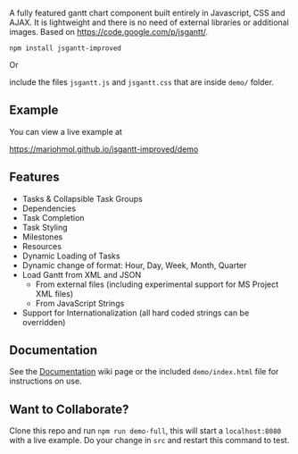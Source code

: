 A fully featured gantt chart component built entirely in Javascript, CSS and AJAX. It is lightweight and there is no need of external libraries or additional images. Based on https://code.google.com/p/jsgantt/.

`npm install jsgantt-improved`


Or 

include the files `jsgantt.js` and `jsgantt.css` that are inside `demo/` folder.


## Example

You can view a live example at 

https://mariohmol.github.io/jsgantt-improved/demo

## Features

  * Tasks & Collapsible Task Groups
  * Dependencies
  * Task Completion
  * Task Styling
  * Milestones
  * Resources
  * Dynamic Loading of Tasks
  * Dynamic change of format: Hour, Day, Week, Month, Quarter
  * Load Gantt from XML and JSON
    * From external files (including experimental support for MS Project XML files)
    * From JavaScript Strings
  * Support for Internationalization (all hard coded strings can be overridden)

## Documentation

See the [Documentation](./Documentation.md) wiki page or the included ``demo/index.html`` file for instructions on use.


## Want to Collaborate?

Clone this repo and run `npm run demo-full`, this will start a `localhost:8080` with a live  example. 
Do your change in `src` and restart this command to test.

